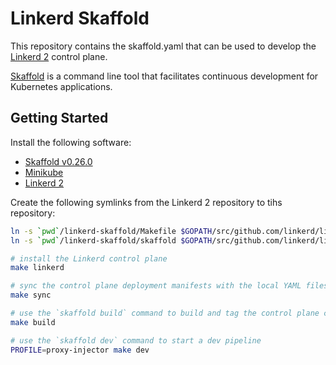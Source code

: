 # Linkerd Skaffold
This repository contains the skaffold.yaml that can be used to develop the [Linkerd 2](https://linkerd.io/) control plane.

[Skaffold](https://skaffold.dev/) is a command line tool that facilitates continuous development for Kubernetes applications.

## Getting Started
Install the following software:

* [Skaffold v0.26.0](https://github.com/GoogleContainerTools/skaffold)
* [Minikube](https://github.com/kubernetes/minikube)
* [Linkerd 2](https://linkerd.io/2/tasks/install/)

Create the following symlinks from the Linkerd 2 repository to tihs repository:
```bash
ln -s `pwd`/linkerd-skaffold/Makefile $GOPATH/src/github.com/linkerd/linkerd2/Makefile
ln -s `pwd`/linkerd-skaffold/skaffold $GOPATH/src/github.com/linkerd/linkerd2/skaffold
```

```bash
# install the Linkerd control plane
make linkerd

# sync the control plane deployment manifests with the local YAML files
make sync

# use the `skaffold build` command to build and tag the control plane component images
make build

# use the `skaffold dev` command to start a dev pipeline
PROFILE=proxy-injector make dev
```
